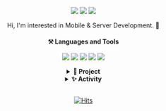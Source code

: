 

<div align="center">

  <a ><img src="https://img.shields.io/badge/Mail-EA4335?style=flat-square&logo=Gmail&logoColor=white"/>
  <a ><img src="https://img.shields.io/badge/LinkedIn-0A66C2?style=flat-square&logo=LinkedIn&logoColor=white"/>
  <a ><img src="https://img.shields.io/badge/Instagram-E4405F?style=flat-square&logo=Instagram&logoColor=white"/>
  
Hi, I'm interested in Mobile & Server Development. 🍒

#### ⚒ Languages and Tools

<a ><img src="https://img.shields.io/badge/Node.js-339933?style=flat-square&logo=Node.js&logoColor=white"/>
<a ><img src="https://img.shields.io/badge/Flutter-02569B?style=flat-square&logo=Flutter&logoColor=white"/>
<a ><img src="https://img.shields.io/badge/MySQL-4479A1?style=flat-square&logo=MySQL&logoColor=white"/>
<a ><img src="https://img.shields.io/badge/AWS-232F3E?style=flat-square&logo=Amazon AWS&logoColor=white"/>
<a ><img src="https://img.shields.io/badge/Firebase-FFCA28?style=flat-square&logo=Firebase&logoColor=black"/> </br>





<details>
  <summary><b>🌱 Project</b></summary>
<div markdown="1">       

  <br>
  
 헌혈 플랫폼 웹 서비스 & 데이터베이스 관리 시스템(2019.03 ~ 2019.06)<br>
 전동킥보드 안전 주행 알림 시스템(2020.07 ~ 2020.08)<br>
 웹 크롤링 데이터 기반 영화 추천 시스템 (2020.09, toy project)<br>
 칵테일 키트 스마트오더 앱 (2020.10 ~ 2021.02)<br>
 얼굴인식/검출 기반 AI 퍼스널 컨설팅 앱 (2021.03 ~ 2021.06)<br>
 논알콜 칵테일 mbti (2021.07 ~ 2021.08, toy project)
<br>
  
</div>
</details>


<details>
  <summary> <b>✨ Activity</b></summary>
<div markdown="1">     
  
<br>
  
 Award : 2017 세종대학교 코딩챌린지위크 장려상<br>
 Award : 2019 세종대학교 SW 코딩 경시대회 4등<br>
 Award : 2020 세종대학교 창업 아이디어 경진대회 장려상<br>
 Award : 2020 세종대학교 하계 스타트업 캠프 대상<br>
 Award : 행안부 주최 SW 개발보안 경진대회 본선<br>
 Award : 2020 세종대학교 피칭&멘토링 대회 우수상<br>
 Award : 2021 세종대학교 SW/AI 창의설계경진대회 최우수상<br>
 Award : 2021 세종대학교 SW/AI 창의설계경진대회 인기상<br>
 Start-up : 2020 예비 창업 패키지 비대면 분야 최우수 선정 <br>
 Start-up : 2020 건국대학교 실전 창업교육 수료 <br>
 Start-up : 창업팀 hellocock : Full-stack Developer <br>
 Exchange student : 프랑스 IT 대학 EPITA 교환학생<br>
 Researcher : 세종대학교 Argumented Reality/Mixed Reality 연구실 학부연구생<br>
 Circle : Central Makeus Challenge 8th Server Developer<br>



</div>
</details>
  

<br>




   <center> 
     
[![Hits](https://hits.seeyoufarm.com/api/count/incr/badge.svg?url=https%3A%2F%2Fgithub.com%2Fyeonns2&count_bg=%2379C83D&title_bg=%23555555&icon=&icon_color=%23E7E7E7&title=hits&edge_flat=false)](https://hits.seeyoufarm.com)

  </center>
